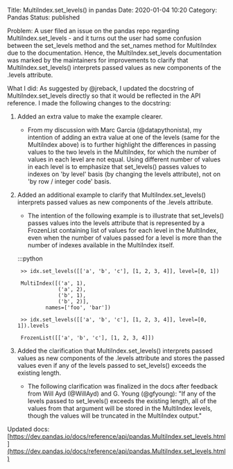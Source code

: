 Title: MultiIndex.set_levels() in pandas
Date: 2020-01-04 10:20
Category: Pandas
Status: published

Problem:
A user filed an issue on the pandas repo regarding MultiIndex.set_levels - and it turns out the user had some confusion between the set_levels method and the set_names method for MultiIndex due to the documentation. Hence, the MultiIndex.set_levels documentation was marked by the maintainers for improvements to clarify that MultiIndex.set_levels() interprets passed values as new components of the .levels attribute.

What I did:
As suggested by @jreback, I updated the docstring of MultiIndex.set_levels directly so that it would be reflected in the API reference. I made the following changes to the docstring:

1. Added an extra value to make the example clearer.
    - From my discussion with Marc Garcia (@datapythonista), my intention of adding an extra value at one of the levels (same for the MultiIndex above) is to further highlight the differences in passing values to the two levels in the MultiIndex, for which the number of values in each level are not equal. Using different number of values in each level is to emphasize that set_levels() passes values to indexes on 'by level' basis (by changing the levels attribute), not on 'by row / integer code' basis.

2. Added an additional example to clarify that MultiIndex.set_levels() interprets passed values as new components of the .levels attribute.
    - The intention of the following example is to illustrate that set_levels() passes values into the levels attribute that is represented by a FrozenList containing list of values for each level in the MultiIndex, even when the number of values passed for a level is more than the number of indexes available in the MultiIndex itself.
        
    :::python

        >> idx.set_levels([['a', 'b', 'c'], [1, 2, 3, 4]], level=[0, 1])

        MultiIndex([('a', 1),
                    ('a', 2),
                    ('b', 1),
                    ('b', 2)],
                names=['foo', 'bar'])

        >> idx.set_levels([['a', 'b', 'c'], [1, 2, 3, 4]], level=[0, 1]).levels

        FrozenList([['a', 'b', 'c'], [1, 2, 3, 4]])

3. Added the clarification that MultiIndex.set_levels() interprets passed values as new components of the .levels attribute and stores the passed values even if any of the levels passed to set_levels() exceeds the existing length.
    - The following clarification was finalized in the docs after feedback from Will Ayd (@WillAyd) and G. Young (@gfyoung):
        "If any of the levels passed to set_levels() exceeds the existing length, all of the values from that argument will be stored in the MultiIndex levels, though the values will be truncated in the MultiIndex output."

Updated docs: [https://dev.pandas.io/docs/reference/api/pandas.MultiIndex.set_levels.html](https://dev.pandas.io/docs/reference/api/pandas.MultiIndex.set_levels.html)
